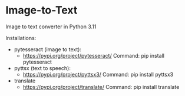 # Image-to-Text
Image to text converter in Python 3.11

Installations:
- pytesseract (image to text):
  - https://pypi.org/project/pytesseract/
        Command: pip install pytesseract
- pyttsx (text to speech):
  - https://pypi.org/project/pyttsx3/
        Command: pip install pyttsx3
- translate
  - https://pypi.org/project/translate/ 
        Command: pip install translate
